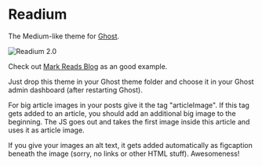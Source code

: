 # Readium

The Medium-like theme for [Ghost](https://github.com/TryGhost).

![Readium 2.0](http://cl.ly/VBX3/readium2.jpg)

Check out [Mark Reads Blog](http://mark-read.info) as an good example.

Just drop this theme in your Ghost theme folder and choose it in your Ghost admin dashboard (after restarting Ghost).

For big article images in your posts give it the tag "articleImage". If this tag gets added to an article, you should add an additional big image
to the beginning. The JS goes out and takes the first image inside this article and uses it as article image.

If you give your images an alt text, it gets added automatically as figcaption beneath the image (sorry, no links or other HTML stuff). Awesomeness!
